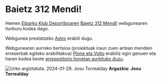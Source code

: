 # Baietz 312 Mendi!

Hemen [Eibarko Klub Deportiboaren](https://www.deporeibar.com/) [Baietz 312 Mendi!](https://312.deporeibar.com) webgunearen iturburu kodea dago.

Webgunea prestatzeko [Astro](https://astro.build) erabili dugu.

Webgunearen aurreko bertsioa (proiektuak iraun zuen artean mendien erreserbak egiteko erabilitakoa) [Plone eta Volto](https://plone.org) erabiliz egin genuen eta haren kodea beste [errepositorio honetan aurkituko duzu](https://github.com/codesyntax/deporeibar-baietz-312).

![Urko argiztatuta. 2024-01-29. Josu Torrealday](https://www.deporeibar.com/312/assets/josu-urko-image-400.jpeg)
**Argazkia: Josu Torrealday**
